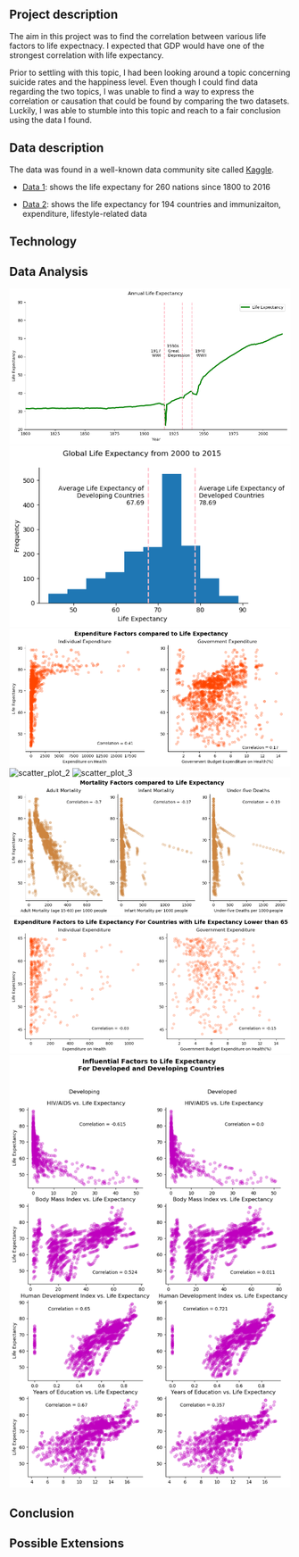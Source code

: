 ## Project description 
  The aim in this project was to find the correlation between various life factors to life expectnacy. I expected that GDP would have one   of the strongest correlation with life expectancy.
  
  Prior to settling with this topic, I had been looking around a topic concerning suicide rates and the happiness level. Even though I  could find data regarding the two topics, I was unable to find a way to express the correlation or causation that could be found by comparing the two datasets. Luckily, I was able to stumble into this topic and reach to a fair conclusion using the data I found.

## Data description
  The data was found in a well-known data community site called [Kaggle](https://www.kaggle.com/).
  - [Data 1](https://www.kaggle.com/kumarajarshi/life-expectancy-who): shows the life expectany for 260 nations since 1800 to 2016
  
  - [Data 2](https://www.kaggle.com/amarpandey/world-life-expectancy-18002016): shows the life expectancy for 194 countries and immunizaiton, expenditure, lifestyle-related data
  
## Technology
## Data Analysis
![line_graph_1](https://github.com/jeed123456789/data_science_project2/blob/master/graphs/line_graph_1.png)
![hist](https://github.com/jeed123456789/data_science_project2/blob/master/graphs/hist.png)
![scatter_plot_1](https://github.com/jeed123456789/data_science_project2/blob/master/graphs/scatter_plot_1.png)
![scatter_plot_2](https://github.com/jeed123456789/data_science_project2/blob/master/graphs/scatter_plot_2.png)
![scatter_plot_3](https://github.com/jeed123456789/data_science_project2/blob/master/graphs/scatter_plot_3.png)
![scatter_plot_4](https://github.com/jeed123456789/data_science_project2/blob/master/graphs/scatter_plot_4.png)
![scatter_plot_5](https://github.com/jeed123456789/data_science_project2/blob/master/graphs/scatter_plot_5.png)
![scatter_plot_6](https://github.com/jeed123456789/data_science_project2/blob/master/graphs/scatter_plot_6.png)
## Conclusion
## Possible Extensions
